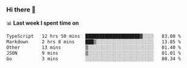 ### Hi there 👋

<!--
**DBvc/DBvc** is a ✨ _special_ ✨ repository because its `README.md` (this file) appears on your GitHub profile.

Here are some ideas to get you started:

- 🔭 I’m currently working on ...
- 🌱 I’m currently learning ...
- 👯 I’m looking to collaborate on ...
- 🤔 I’m looking for help with ...
- 💬 Ask me about ...
- 📫 How to reach me: ...
- 😄 Pronouns: ...
- ⚡ Fun fact: ...
-->

📊 **Last week I spent time on**
<!--START_SECTION:waka-->

```txt
TypeScript   12 hrs 50 mins  ████████████████████▓░░░░   83.08 %
Markdown     2 hrs 8 mins    ███▒░░░░░░░░░░░░░░░░░░░░░   13.85 %
Other        13 mins         ▒░░░░░░░░░░░░░░░░░░░░░░░░   01.40 %
JSON         9 mins          ▒░░░░░░░░░░░░░░░░░░░░░░░░   01.01 %
Go           3 mins          ░░░░░░░░░░░░░░░░░░░░░░░░░   00.34 %
```

<!--END_SECTION:waka-->
